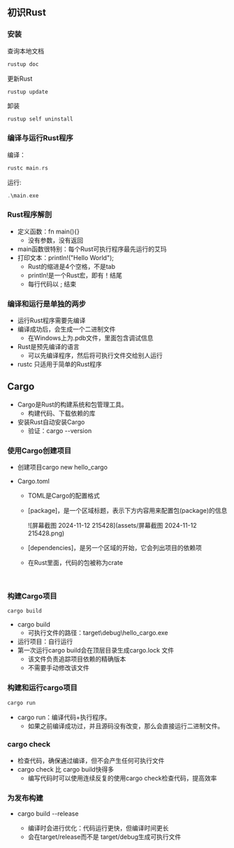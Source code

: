## 初识Rust

### 安装

查询本地文档

```c++
rustup doc 
```

更新Rust

```
rustup update
```

卸装

```c++
rustup self uninstall
```



### 编译与运行Rust程序

编译：

```c++
rustc main.rs
```

运行:

```c++
.\main.exe
```



### Rust程序解剖

- 定义函数：fn main(){}
  - 没有参数，没有返回
- main函数很特别：每个Rust可执行程序最先运行的艾玛
- 打印文本：println!("Hello World");
  - Rust的缩进是4个空格，不是tab
  - println!是一个Rust宏，即有！结尾
  - 每行代码以 ; 结束



### 编译和运行是单独的两步

- 运行Rust程序需要先编译
- 编译成功后，会生成一个二进制文件
  - 在Windows上为.pdb文件，里面包含调试信息
- Rust是预先编译的语言
  - 可以先编译程序，然后将可执行文件交给别人运行
- rustc 只适用于简单的Rust程序



## Cargo

- Cargo是Rust的构建系统和包管理工具。
  - 构建代码、下载依赖的库
- 安装Rust自动安装Cargo
  - 验证：cargo --version



### 使用Cargo创建项目

- 创建项目cargo new hello_cargo

- Cargo.toml

  - TOML是Cargo的配置格式

  - [package]，是一个区域标题，表示下方内容用来配置包(package)的信息

    ![屏幕截图 2024-11-12 215428](assets/屏幕截图 2024-11-12 215428.png)

  - [dependencies]，是另一个区域的开始，它会列出项目的依赖项

  - 在Rust里面，代码的包被称为crate

​		

### 构建Cargo项目

```c++
cargo build
```

- cargo build
  - 可执行文件的路径：target\debug\hello_cargo.exe
- 运行项目：自行运行
- 第一次运行cargo build会在顶层目录生成cargo.lock 文件
  - 该文件负责追踪项目依赖的精确版本
  - 不需要手动修改该文件



### 构建和运行cargo项目

```c++
cargo run
```

- cargo run：编译代码+执行程序。
  - 如果之前编译成功过，并且源码没有改变，那么会直接运行二进制文件。



### cargo check

- 检查代码，确保通过编译，但不会产生任何可执行文件
- cargo check 比 cargo build快得多
  - 编写代码时可以使用连续反复的使用cargo check检查代码，提高效率



### 为发布构建

- cargo build --release

  - 编译时会进行优化：代码运行更快，但编译时间更长
  - 会在target/release而不是 target/debug生成可执行文件

  





